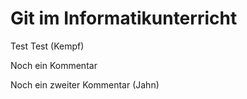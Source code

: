 # Git im Informatikunterricht

Test
Test (Kempf)

Noch ein Kommentar

Noch ein zweiter Kommentar (Jahn)
